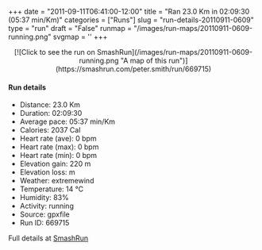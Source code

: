 +++
date = "2011-09-11T06:41:00-12:00"
title = "Ran 23.0 Km in 02:09:30 (05:37 min/Km)"
categories = ["Runs"]
slug = "run-details-20110911-0609"
type = "run"
draft = "False"
runmap = "/images/run-maps/20110911-0609-running.png"
svgmap = '<polyline points="0 59, 0 59, 1 58, 3 58, 6 54, 14 47, 14 46, 13 43, 13 43, 13 43, 14 43, 14 42, 15 42, 19 44, 22 44, 24 44, 29 44, 29 44, 32 45, 34 46, 37 49, 40 50, 41 50, 44 50, 46 49, 49 49, 51 48, 54 48, 56 49, 56 49, 58 48, 60 46, 58 44, 58 42, 63 43, 65 42, 66 41, 69 43, 70 44, 71 45, 73 45, 75 45, 77 44, 84 47, 87 48, 89 48, 92 47, 94 48, 97 48, 100 47, 97 48, 94 48, 92 47, 90 47, 89 48, 88 48, 84 47, 77 44, 75 45, 72 45, 70 44, 69 43, 68 42, 66 41, 65 42, 63 43, 58 42, 58 43, 58 44, 60 46, 59 47, 57 49, 56 49, 54 48, 51 48, 49 49, 47 50, 44 50, 41 50, 38 49, 33 45, 27 45, 25 45, 23 47, 20 46, 19 46, 16 48, 15 47, 13 47, 8 52, 6 54, 6 55, 5 55, 3 58, 1 58, 0 59, 0 59">'
+++



<!--more-->

<center>
[![Click to see the run on SmashRun](/images/run-maps/20110911-0609-running.png "A map of this run")](https://smashrun.com/peter.smith/run/669715)
</center>

#### Run details

* Distance: 23.0 Km
* Duration: 02:09:30
* Average pace: 05:37 min/Km
* Calories: 2037 Cal
* Heart rate (ave): 0 bpm
* Heart rate (max): 0 bpm
* Heart rate (min): 0 bpm
* Elevation gain: 220 m
* Elevation loss:  m
* Weather: extremewind
* Temperature: 14 &deg;C
* Humidity: 83%
* Activity: running
* Source: gpxfile
* Run ID: 669715

Full details at [SmashRun](https://smashrun.com/peter.smith/run/669715)